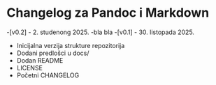 # Changelog za Pandoc i Markdown
-[v0.2] - 2. studenong 2025.
  -bla bla
-[v0.1] - 30. listopada 2025.
  - Inicijalna verzija strukture repozitorija
  - Dodani predlošci u docs/
  - Dodan README
  - LICENSE
  - Početni CHANGELOG

